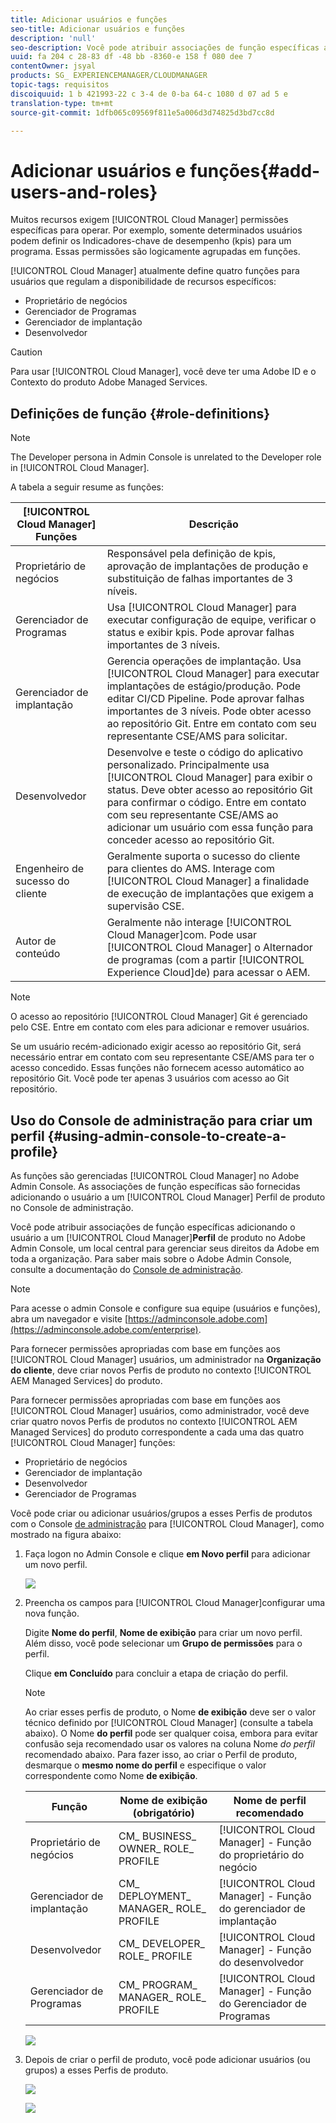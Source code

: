 ```yaml
---
title: Adicionar usuários e funções
seo-title: Adicionar usuários e funções
description: 'null'
seo-description: Você pode atribuir associações de função específicas adicionando o usuário a um Perfil de produto do Experience Cloud Manager no Admin Console. Siga esta seção para saber mais.
uuid: fa 204 c 28-83 df -48 bb -8360-e 158 f 080 dee 7
contentOwner: jsyal
products: SG_ EXPERIENCEMANAGER/CLOUDMANAGER
topic-tags: requisitos
discoiquuid: 1 b 421993-22 c 3-4 de 0-ba 64-c 1080 d 07 ad 5 e
translation-type: tm+mt
source-git-commit: 1dfb065c09569f811e5a006d3d74825d3bd7cc8d

---
```



# Adicionar usuários e funções{#add-users-and-roles}

Muitos recursos exigem [!UICONTROL Cloud Manager] permissões específicas para operar. Por exemplo, somente determinados usuários podem definir os Indicadores-chave de desempenho (kpis) para um programa. Essas permissões são logicamente agrupadas em funções.

[!UICONTROL Cloud Manager] atualmente define quatro funções para usuários que regulam a disponibilidade de recursos específicos:

* Proprietário de negócios
* Gerenciador de Programas
* Gerenciador de implantação
* Desenvolvedor

>[!CAUTION]
>
>Para usar [!UICONTROL Cloud Manager], você deve ter uma Adobe ID e o Contexto do produto Adobe Managed Services.

## Definições de função {#role-definitions}

>[!NOTE]
>
>The Developer persona in Admin Console is unrelated to the Developer role in [!UICONTROL Cloud Manager].

A tabela a seguir resume as funções:

| [!UICONTROL Cloud Manager] Funções | Descrição |
|--- |--- |
| Proprietário de negócios | Responsável pela definição de kpis, aprovação de implantações de produção e substituição de falhas importantes de 3 níveis. |
| Gerenciador de Programas | Usa [!UICONTROL Cloud Manager] para executar configuração de equipe, verificar o status e exibir kpis. Pode aprovar falhas importantes de 3 níveis. |
| Gerenciador de implantação | Gerencia operações de implantação. Usa [!UICONTROL Cloud Manager] para executar implantações de estágio/produção. Pode editar CI/CD Pipeline. Pode aprovar falhas importantes de 3 níveis. Pode obter acesso ao repositório Git. Entre em contato com seu representante CSE/AMS para solicitar. |
| Desenvolvedor | Desenvolve e teste o código do aplicativo personalizado. Principalmente usa [!UICONTROL Cloud Manager] para exibir o status. Deve obter acesso ao repositório Git para confirmar o código. Entre em contato com seu representante CSE/AMS ao adicionar um usuário com essa função para conceder acesso ao repositório Git. |
| Engenheiro de sucesso do cliente | Geralmente suporta o sucesso do cliente para clientes do AMS. Interage com [!UICONTROL Cloud Manager] a finalidade de execução de implantações que exigem a supervisão CSE. |
| Autor de conteúdo | Geralmente não interage [!UICONTROL Cloud Manager]com. Pode usar [!UICONTROL Cloud Manager] o Alternador de programas (com a partir [!UICONTROL Experience Cloud]de) para acessar o AEM. |

>[!NOTE]
>
>O acesso ao repositório [!UICONTROL Cloud Manager] Git é gerenciado pelo CSE. Entre em contato com eles para adicionar e remover usuários.
>
>Se um usuário recém-adicionado exigir acesso ao repositório Git, será necessário entrar em contato com seu representante CSE/AMS para ter o acesso concedido. Essas funções não fornecem acesso automático ao repositório Git. Você pode ter apenas 3 usuários com acesso ao Git repositório.

## Uso do Console de administração para criar um perfil {#using-admin-console-to-create-a-profile}

As funções são gerenciadas [!UICONTROL Cloud Manager] no Adobe Admin Console. As associações de função específicas são fornecidas adicionando o usuário a um [!UICONTROL Cloud Manager] Perfil de produto no Console de administração.

Você pode atribuir associações de função específicas adicionando o usuário a um [!UICONTROL Cloud Manager]**Perfil** de produto no Adobe Admin Console, um local central para gerenciar seus direitos da Adobe em toda a organização. Para saber mais sobre o Adobe Admin Console, consulte a documentação do [Console de administração](https://helpx.adobe.com/enterprise/using/admin-console.html).

>[!NOTE]
>
>Para acesse o admin Console e configure sua equipe (usuários e funções), abra um navegador e visite [https://adminconsole.adobe.com](https://adminconsole.adobe.com/enterprise).

Para fornecer permissões apropriadas com base em funções aos [!UICONTROL Cloud Manager] usuários, um administrador na **Organização do cliente**, deve criar novos Perfis de produto no contexto [!UICONTROL AEM Managed Services] do produto.

Para fornecer permissões apropriadas com base em funções aos [!UICONTROL Cloud Manager] usuários, como administrador, você deve criar quatro novos Perfis de produtos no contexto [!UICONTROL AEM Managed Services] do produto correspondente a cada uma das quatro [!UICONTROL Cloud Manager] funções:

* Proprietário de negócios
* Gerenciador de implantação
* Desenvolvedor
* Gerenciador de Programas

Você pode criar ou adicionar usuários/grupos a esses Perfis de produtos com o Console [de administração](https://adminconsole.adobe.com/) para [!UICONTROL Cloud Manager], como mostrado na figura abaixo:

1. Faça logon no Admin Console e clique **em Novo perfil** para adicionar um novo perfil.

   ![](assets/admin_console_roles-1.png)

1. Preencha os campos para [!UICONTROL Cloud Manager]configurar uma nova função.

   Digite **Nome do perfil**, **Nome de exibição** para criar um novo perfil. Além disso, você pode selecionar um **Grupo de permissões** para o perfil.

   Clique **em Concluído** para concluir a etapa de criação do perfil.

   >[!NOTE]
   >
   >Ao criar esses perfis de produto, o Nome **de exibição** deve ser o valor técnico definido por [!UICONTROL Cloud Manager] (consulte a tabela abaixo). O Nome **do perfil** pode ser qualquer coisa, embora para evitar confusão seja recomendado usar os valores na coluna Nome *do perfil* recomendado abaixo. Para fazer isso, ao criar o Perfil de produto, desmarque o **mesmo nome do perfil** e especifique o valor correspondente como Nome **de exibição**.

   | **Função** | **Nome de exibição (obrigatório)** | **Nome de perfil recomendado** |
   |---|---|---|
   | Proprietário de negócios | CM_ BUSINESS_ OWNER_ ROLE_ PROFILE | [!UICONTROL Cloud Manager] - Função do proprietário do negócio |
   | Gerenciador de implantação | CM_ DEPLOYMENT_ MANAGER_ ROLE_ PROFILE | [!UICONTROL Cloud Manager] - Função do gerenciador de implantação |
   | Desenvolvedor | CM_ DEVELOPER_ ROLE_ PROFILE | [!UICONTROL Cloud Manager] - Função do desenvolvedor |
   | Gerenciador de Programas | CM_ PROGRAM_ MANAGER_ ROLE_ PROFILE | [!UICONTROL Cloud Manager] - Função do Gerenciador de Programas |

   ![](assets/screen_shot_2018-05-04at171819.png)

1. Depois de criar o perfil de produto, você pode adicionar usuários (ou grupos) a esses Perfis de produto.

   ![](assets/image2018-4-9_15-19-26.png)

   ![](assets/image2018-4-9_15-16-47.png)

